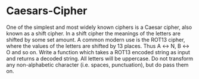 # Caesars-Cipher
One of the simplest and most widely known ciphers is a Caesar cipher, also known as a shift cipher. In a shift cipher the meanings of the letters are shifted by some set amount.  A common modern use is the ROT13 cipher, where the values of the letters are shifted by 13 places. Thus A ↔ N, B ↔ O and so on.  Write a function which takes a ROT13 encoded string as input and returns a decoded string.  All letters will be uppercase. Do not transform any non-alphabetic character (i.e. spaces, punctuation), but do pass them on.
